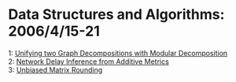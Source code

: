 # Data Structures and Algorithms: 2006/4/15-21  
1: [Unifying two Graph Decompositions with Modular Decomposition](https://doi.org/10.48550/arXiv.cs/0604065)  
2: [Network Delay Inference from Additive Metrics](https://doi.org/10.48550/arXiv.math/0604367)  
3: [Unbiased Matrix Rounding](https://doi.org/10.48550/arXiv.cs/0604068)  